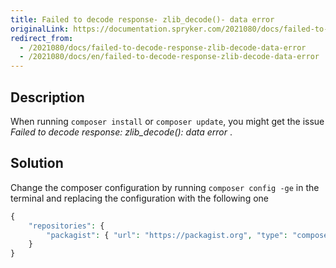 ```yaml
---
title: Failed to decode response- zlib_decode()- data error
originalLink: https://documentation.spryker.com/2021080/docs/failed-to-decode-response-zlib-decode-data-error
redirect_from:
  - /2021080/docs/failed-to-decode-response-zlib-decode-data-error
  - /2021080/docs/en/failed-to-decode-response-zlib-decode-data-error
---
```


## Description
When running `composer install` or `composer update`, you might get the issue *Failed to decode response: zlib_decode(): data error* .

## Solution
Change the composer configuration by running `composer config -ge` in the terminal and replacing the configuration with the following one

```php
{
    "repositories": {
        "packagist": { "url": "https://packagist.org", "type": "composer" }
    }
}
```
